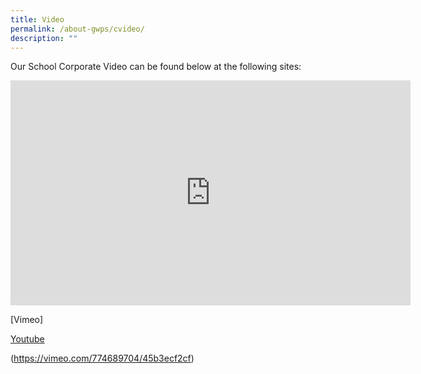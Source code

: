 ```yaml
---
title: Video
permalink: /about-gwps/cvideo/
description: ""
---
```

Our School Corporate Video can be found below at the following sites:

<iframe src="https://player.vimeo.com/video/774689704?h=45b3ecf2cf" width="640" height="360" frameborder="0" allow="autoplay; fullscreen; picture-in-picture" allowfullscreen></iframe>

[Vimeo]



[Youtube](https://youtu.be/QrTyDeiHJgI)

(https://vimeo.com/774689704/45b3ecf2cf)